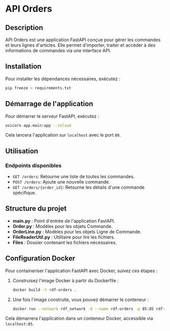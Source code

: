 
# API Orders

## Description
API Orders est une application FastAPI conçue pour gérer les commandes et leurs lignes d'articles. Elle permet d'importer, traiter et accéder à des informations de commandes via une interface API.

## Installation

Pour installer les dépendances nécessaires, exécutez :

```bash
pip freeze > requirements.txt
```

## Démarrage de l'application

Pour démarrer le serveur FastAPI, exécutez :

```bash
uvicorn app.main:app --reload
```

Cela lancera l'application sur `localhost` avec le port `80`.

## Utilisation

### Endpoints disponibles

- `GET /orders`: Retourne une liste de toutes les commandes.
- `POST /orders`: Ajoute une nouvelle commande.
- `GET /orders/{order_id}`: Retourne les détails d'une commande spécifique.

## Structure du projet

- **main.py** : Point d'entrée de l'application FastAPI.
- **Order.py** : Modèles pour les objets Commande.
- **OrderLine.py** : Modèles pour les objets Ligne de Commande.
- **FileReaderUtil.py** : Utilitaire pour lire les fichiers.
- **Files** : Dossier contenant les fichiers nécessaires.

## Configuration Docker

Pour containeriser l'application FastAPI avec Docker, suivez ces étapes :

1. Construisez l'image Docker à partir du Dockerfile :
   ```bash
   docker build -t rdf-orders .
   ```

2. Une fois l'image construite, vous pouvez démarrer le conteneur :
   ```bash
   docker run --network rdf_network -d --name rdf-orders -p 85:85 rdf-orders
   ```

Cela démarrera l'application dans un conteneur Docker, accessible via `localhost:85`.
